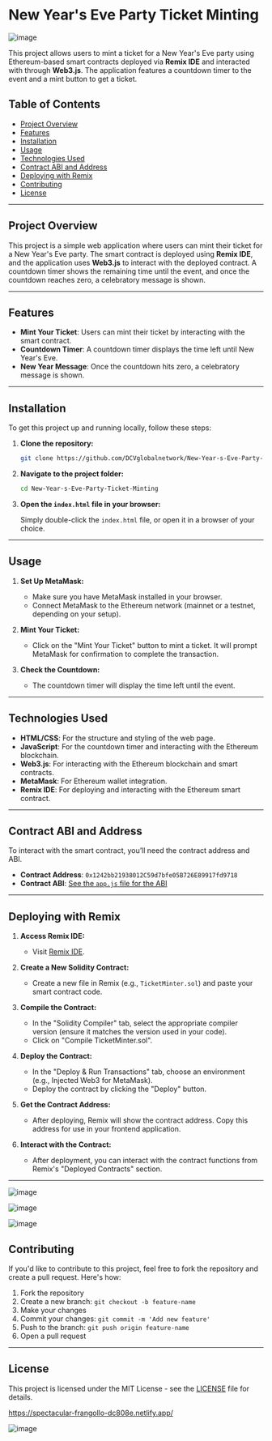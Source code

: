 # New Year's Eve Party Ticket Minting

![image](https://github.com/user-attachments/assets/01276ca5-d0ee-4551-bd4c-6584cc19ade2)


This project allows users to mint a ticket for a New Year's Eve party using Ethereum-based smart contracts deployed via **Remix IDE** and interacted with through **Web3.js**. The application features a countdown timer to the event and a mint button to get a ticket.

## Table of Contents

- [Project Overview](#project-overview)
- [Features](#features)
- [Installation](#installation)
- [Usage](#usage)
- [Technologies Used](#technologies-used)
- [Contract ABI and Address](#contract-abi-and-address)
- [Deploying with Remix](#deploying-with-remix)
- [Contributing](#contributing)
- [License](#license)

---

## Project Overview

This project is a simple web application where users can mint their ticket for a New Year's Eve party. The smart contract is deployed using **Remix IDE**, and the application uses **Web3.js** to interact with the deployed contract. A countdown timer shows the remaining time until the event, and once the countdown reaches zero, a celebratory message is shown.

---

## Features

- **Mint Your Ticket**: Users can mint their ticket by interacting with the smart contract.
- **Countdown Timer**: A countdown timer displays the time left until New Year's Eve.
- **New Year Message**: Once the countdown hits zero, a celebratory message is shown.

---

## Installation

To get this project up and running locally, follow these steps:

1. **Clone the repository:**

    ```bash
    git clone https://github.com/DCVglobalnetwork/New-Year-s-Eve-Party-Ticket-Minting.git
    ```

2. **Navigate to the project folder:**

    ```bash
    cd New-Year-s-Eve-Party-Ticket-Minting
    ```

3. **Open the `index.html` file in your browser:**

    Simply double-click the `index.html` file, or open it in a browser of your choice.

---

## Usage

1. **Set Up MetaMask:**
    - Make sure you have MetaMask installed in your browser.
    - Connect MetaMask to the Ethereum network (mainnet or a testnet, depending on your setup).

2. **Mint Your Ticket:**
    - Click on the "Mint Your Ticket" button to mint a ticket. It will prompt MetaMask for confirmation to complete the transaction.

3. **Check the Countdown:**
    - The countdown timer will display the time left until the event.

---

## Technologies Used

- **HTML/CSS**: For the structure and styling of the web page.
- **JavaScript**: For the countdown timer and interacting with the Ethereum blockchain.
- **Web3.js**: For interacting with the Ethereum blockchain and smart contracts.
- **MetaMask**: For Ethereum wallet integration.
- **Remix IDE**: For deploying and interacting with the Ethereum smart contract.

---

## Contract ABI and Address

To interact with the smart contract, you’ll need the contract address and ABI.

- **Contract Address**: `0x1242bb21938012C59d7bfe05B726E89917fd9718`
- **Contract ABI**: [See the `app.js` file for the ABI](./app.js)

---

## Deploying with Remix

1. **Access Remix IDE:**
    - Visit [Remix IDE](https://remix.ethereum.org/).

2. **Create a New Solidity Contract:**
    - Create a new file in Remix (e.g., `TicketMinter.sol`) and paste your smart contract code.

3. **Compile the Contract:**
    - In the "Solidity Compiler" tab, select the appropriate compiler version (ensure it matches the version used in your code).
    - Click on "Compile TicketMinter.sol".

4. **Deploy the Contract:**
    - In the "Deploy & Run Transactions" tab, choose an environment (e.g., Injected Web3 for MetaMask).
    - Deploy the contract by clicking the "Deploy" button.

5. **Get the Contract Address:**
    - After deploying, Remix will show the contract address. Copy this address for use in your frontend application.

6. **Interact with the Contract:**
    - After deployment, you can interact with the contract functions from Remix's "Deployed Contracts" section.

---

![image](https://github.com/user-attachments/assets/39afdeb4-9f9c-4f42-b882-07e7ade3b6fd)


![image](https://github.com/user-attachments/assets/385fe860-124f-47ab-8fdf-c2b3a27637a9)


![image](https://github.com/user-attachments/assets/3642ace8-04df-4138-857b-869fa5b2fb81)


## Contributing

If you'd like to contribute to this project, feel free to fork the repository and create a pull request. Here's how:

1. Fork the repository
2. Create a new branch: `git checkout -b feature-name`
3. Make your changes
4. Commit your changes: `git commit -m 'Add new feature'`
5. Push to the branch: `git push origin feature-name`
6. Open a pull request

---

## License

This project is licensed under the MIT License - see the [LICENSE](LICENSE) file for details.

https://spectacular-frangollo-dc808e.netlify.app/

![image](https://github.com/user-attachments/assets/ec3dc128-fa12-4941-a40c-650392b04416)




